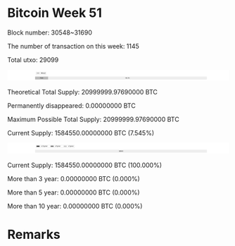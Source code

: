 # Bitcoin Week 51

Block number: 30548~31690

The number of transaction on this week: 1145

Total utxo: 29099

![](../images/mined_week51.png)

Theoretical Total Supply: 20999999.97690000 BTC

Permanently disappeared: 0.00000000 BTC

Maximum Possible Total Supply: 20999999.97690000 BTC

Current Supply: 1584550.00000000 BTC (7.545%)

![](../images/year_week51.png)


Current Supply: 1584550.00000000 BTC (100.000%)

More than 3 year: 0.00000000 BTC (0.000%)

More than 5 year: 0.00000000 BTC (0.000%)

More than 10 year: 0.00000000 BTC (0.000%)

# Remarks

